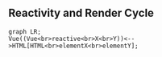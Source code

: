 
## Reactivity and Render Cycle

```mermaid
graph LR;
Vue((Vue<br>reactive<br>X<br>Y))<-->HTML[HTML<br>elementX<br>elementY];
```
